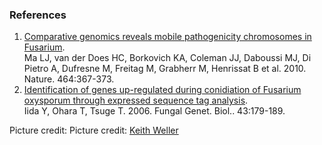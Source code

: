 ### References

1.  [Comparative genomics reveals mobile pathogenicity chromosomes in
    Fusarium](http://europepmc.org/abstract/MED/20237561).\
    Ma LJ, van der Does HC, Borkovich KA, Coleman JJ, Daboussi MJ, Di
    Pietro A, Dufresne M, Freitag M, Grabherr M, Henrissat B et
    al. 2010. Nature. 464:367-373.
2.  [Identification of genes up-regulated during conidiation of Fusarium
    oxysporum through expressed sequence tag
    analysis](http://europepmc.org/abstract/MED/16480905).\
    Iida Y, Ohara T, Tsuge T. 2006. Fungal Genet. Biol.. 43:179-189.

Picture credit: Picture credit: [Keith
Weller](http://www.ars.usda.gov/is/graphics/photos/k7725-1.htm)
